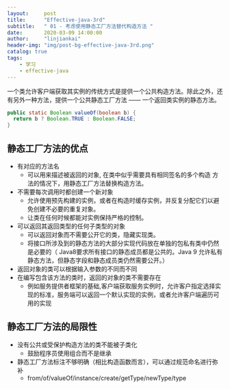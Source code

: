 ```yaml
---
layout:     post
title:      "Effective-java-3rd"
subtitle:   " 01 - 考虑使用静态工厂方法替代构造方法 "
date:       2020-03-09 14:00:00
author:     "linjiankai"
header-img: "img/post-bg-effective-java-3rd.png"
catalog: true
tags:
    - 学习
    - effective-java
---
```

一个类允许客户端获取其实例的传统方式是提供一个公共构造方法。除此之外，还有另外一种方法，提供一个公共静态工厂方法 —— 一个返回类实例的静态方法。
```java
public static Boolean valueOf(boolean b) {
  return b ? Boolean.TRUE : Boolean.FALSE;
}
```
## 静态工厂方法的优点

* 有对应的方法名
    - 可以用来描述被返回的对象, 在类中似乎需要具有相同签名的多个构造
方法的情况下，用静态工厂方法替换构造方法。
* 不需要每次调用时都创建一个新对象
    - 允许使用预先构建的实例，或者在构造时缓存实例，并反复分配它们以避免创建不必要的重复对象。
    - 让类在任何时候都能对实例保持严格的控制。
* 可以返回其返回类型的任何子类型的对象
    - 可以返回对象而不需要公开它的类，隐藏实现类。
    - 将接口所涉及到的静态方法的大部分实现代码放在单独的包私有类中仍然是必要的（ Java8要求所有接口的静态成员都是公共的。Java 9 允许私有静态方法，但静态字段和静态成员类仍然需要公开。）
* 返回对象的类可以根据输入参数的不同而不同
* 在编写包含该方法的类时，返回的对象的类不需要存在
    - 例如服务提供者框架的基础,客户端获取服务实例时，允许客户指定选择实现的标准，服务端可以返回一个默认实现的实例，或者允许客户端遍历可用的实现

## 静态工厂方法的局限性
* 没有公共或受保护构造方法的类不能被子类化
    - 鼓励程序员使用组合而不是继承
* 静态工厂方法标注不够明确（相比构造函数而言），可以通过规范命名进行弥补
    - from/of/valueOf/instance/create/getType/newType/type
